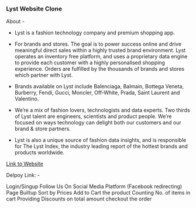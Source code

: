 ### Lyst Website Clone
About - 
- Lyst is a fashion technology company and premium shopping app.
- For brands and stores. The goal is to power success online and drive meaningful direct sales within a highly trusted brand environment.
Lyst operates an inventory free platform, and uses a proprietary data engine to provide each customer with a highly personalised shopping experience. Orders are fulfilled by the thousands of brands and stores which partner with Lyst.

- Brands available on Lyst include Balenciaga, Balmain, Bottega Veneta, Burberry, Fendi, Gucci, Moncler, Off-White, Prada, Saint Laurent and Valentino.

- We’re a mix of fashion lovers, technologists and data experts. Two thirds of Lyst talent are engineers, scientists and product people. We’re focused on ways technology can delight both our customers and our brand & store partners.

- Lyst is also a unique source of fashion data insights, and is responsible for The Lyst Index, the industry leading report of the hottest brands and products worldwide.

[Link to Website](https://62aec458d002661172622f35--delightful-biscochitos-b2f2b6.netlify.app/index.html)

Delpoy Link: -

Login/Singup
Follow Us On Social Media Platform (Facebook redirecting)
Page Builtup
Sort by Prices
Add to Cart the product
Counting No. of items in cart
Providing Discounts on total amount
checkout the order
